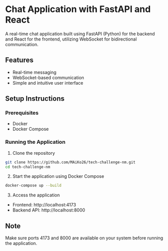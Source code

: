 # Chat Application with FastAPI and React

A real-time chat application built using FastAPI (Python) for the backend and React for the frontend, utilizing WebSocket for bidirectional communication.

## Features

- Real-time messaging
- WebSocket-based communication
- Simple and intuitive user interface

## Setup Instructions

### Prerequisites

- Docker
- Docker Compose

### Running the Application

1. Clone the repository

```bash
git clone https://github.com/MAiKo26/tech-challenge-nm.git
cd tech-challenge-nm
```

2. Start the application using Docker Compose

```bash
docker-compose up --build
```

3. Access the application

- Frontend: http://localhost:4173
- Backend API: http://localhost:8000

## Note

Make sure ports 4173 and 8000 are available on your system before running the application.
